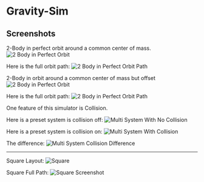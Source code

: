 # Gravity-Sim

## Screenshots

2-Body in perfect orbit around a common center of mass.
![2 Body in Perfect Orbit](img/2bodyproblem-1.gif)

Here is the full orbit path:
![2 Body in Perfect Orbit Path](img/2bodyproblem-1-screenshot.png)

2-Body in orbit around a common center of mass but offset
![2 Body in Perfect Orbit](img/2bodyproblem-2.gif)

Here is the full orbit path:
![2 Body in Perfect Orbit Path](img/2bodyproblem-2-screenshot.png)

One feature of this simulator is Collision.

Here is a preset system is collision off:
![Multi System With No Collision](img/multi-system-with-path-history-and-NO-collision.png)

Here is a preset system is collision on:
![Multi System With Collision](img/multi-system-with-path-history-and-collision-screenshot.png)

The difference:
![Multi System Collision Difference](img/multi-system-collision-screenshot-differences.gif)

---

Square Layout:
![Square](img/square.gif)

Square Full Path:
![Square Screenshot](img/square-screenshot.png)
